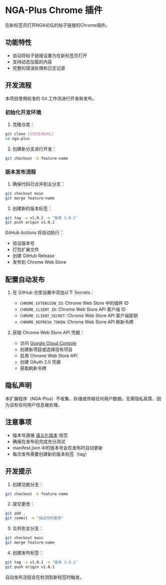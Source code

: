 # NGA-Plus Chrome 插件

在新标签页打开NGA论坛的帖子链接的Chrome插件。

## 功能特性

- 自动将帖子链接设置为在新标签页打开
- 支持动态加载的内容
- 完整的错误处理和日志记录

## 开发流程

本项目使用标准的 Git 工作流进行开发和发布。

### 初始化开发环境

1. 克隆仓库：
```bash
git clone [你的仓库URL]
cd nga-plus
```

2. 创建新分支进行开发：
```bash
git checkout -b feature-name
```

### 版本发布流程

1. 确保代码已合并到主分支：
```bash
git checkout main
git merge feature-name
```

2. 创建新的版本标签：
```bash
git tag -a v1.0.1 -m "版本 1.0.1"
git push origin v1.0.1
```

GitHub Actions 将自动执行：
- 验证版本号
- 打包扩展文件
- 创建 GitHub Release
- 发布到 Chrome Web Store

## 配置自动发布

1. 在 GitHub 仓库设置中添加以下 Secrets：
   - `CHROME_EXTENSION_ID`: Chrome Web Store 中的插件 ID
   - `CHROME_CLIENT_ID`: Chrome Web Store API 客户端 ID
   - `CHROME_CLIENT_SECRET`: Chrome Web Store API 客户端密钥
   - `CHROME_REFRESH_TOKEN`: Chrome Web Store API 刷新令牌

2. 获取 Chrome Web Store API 凭据：
   - 访问 [Google Cloud Console](https://console.cloud.google.com/)
   - 创建新项目或选择现有项目
   - 启用 Chrome Web Store API
   - 创建 OAuth 2.0 凭据
   - 获取刷新令牌

## 隐私声明

本扩展程序（NGA-Plus）不收集、存储或传输任何用户数据。无需隐私政策，因为没有任何用户信息被处理。

## 注意事项

- 版本号遵循 [语义化版本](https://semver.org/lang/zh-CN/) 规范
- 确保在发布前完成充分测试
- manifest.json 中的版本号会在发布时自动更新
- 每次发布需要创建新的版本标签（tag）

## 开发提示

1. 创建功能分支：
```bash
git checkout -b feature-name
```

2. 提交更改：
```bash
git add .
git commit -m "描述你的更改"
```

3. 合并到主分支：
```bash
git checkout main
git merge feature-name
```

4. 创建发布标签：
```bash
git tag -a v1.0.1 -m "版本 1.0.1"
git push origin v1.0.1
```

自动发布流程会在检测到新标签时触发。